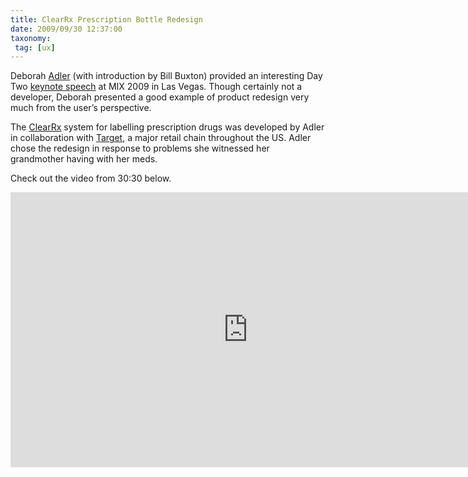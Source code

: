 ```yaml
---
title: ClearRx Prescription Bottle Redesign
date: 2009/09/30 12:37:00
taxonomy: 
 tag: [ux]
---
```


Deborah [Adler](http://www.deborahadler.com/) (with introduction by Bill Buxton) provided an interesting Day Two [keynote speech](http://videos.visitmix.com/MIX09/KEY02) at MIX 2009 in Las Vegas. Though certainly not a developer, Deborah presented a good example of product redesign very much from the user’s perspective.

The [ClearRx](http://blogs.harvardbusiness.org/merholz/2009/06/four-customer-experience-lesso.html) system for labelling prescription drugs was developed by Adler in collaboration with [Target](http://pressroom.target.com/pr/news/health-wellness/clearrx/backgrounder.aspx), a major retail chain throughout the US. Adler chose the redesign in response to problems she witnessed her grandmother having with her meds.

Check out the video from 30:30 below.
<iframe src="https://channel9.msdn.com/Events/MIX/MIX09/KEY02/player?format=html5" width="760" height="440" allowFullScreen frameBorder="0"></iframe>
